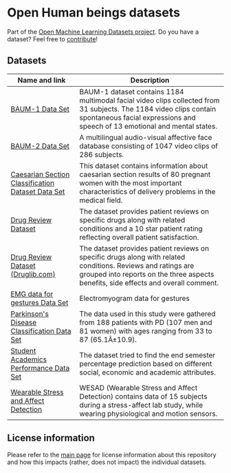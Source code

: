 # Open Human beings datasets
Part of the [Open Machine Learning Datasets project](https://github.com/meetaime/open-machine-learning-datasets/blob/master/README.md). Do you have a dataset? Feel free to [contribute](https://github.com/meetaime/open-machine-learning-datasets/blob/master/README.md)!

## Datasets
| Name and link | Description |
| ---- | ----------- |
| [BAUM-1 Data Set](https://archive.ics.uci.edu/ml/datasets/BAUM-1) | BAUM-1 dataset contains 1184 multimodal facial video clips collected from 31 subjects. The 1184 video clips contain spontaneous facial expressions and speech of 13 emotional and mental states. |
| [BAUM-2 Data Set](https://archive.ics.uci.edu/ml/datasets/BAUM-2) | A multilingual audio-visual affective face database consisting of 1047 video clips of 286 subjects. |
| [Caesarian Section Classification Dataset Data Set](https://archive.ics.uci.edu/ml/datasets/Caesarian+Section+Classification+Dataset) | This dataset contains information about caesarian section results of 80 pregnant women with the most important characteristics of delivery problems in the medical field. |
| [Drug Review Dataset](https://archive.ics.uci.edu/ml/datasets/Drug+Review+Dataset+%28Drugs.com%29) | The dataset provides patient reviews on specific drugs along with related conditions and a 10 star patient rating reflecting overall patient satisfaction. |
| [Drug Review Dataset (Druglib.com)](https://archive.ics.uci.edu/ml/datasets/Drug+Review+Dataset+%28Druglib.com%29) | The dataset provides patient reviews on specific drugs along with related conditions. Reviews and ratings are grouped into reports on the three aspects benefits, side effects and overall comment. |
| [EMG data for gestures Data Set](https://archive.ics.uci.edu/ml/datasets/EMG+data+for+gestures) | Electromyogram data for gestures
| [Parkinson's Disease Classification Data Set](https://archive.ics.uci.edu/ml/datasets/Parkinson%27s+Disease+Classification) | The data used in this study were gathered from 188 patients with PD (107 men and 81 women) with ages ranging from 33 to 87 (65.1Â±10.9). |
| [Student Academics Performance Data Set](https://archive.ics.uci.edu/ml/datasets/Student+Academics+Performance) | The dataset tried to find the end semester percentage prediction based on different social, economic and academic attributes. |
| [Wearable Stress and Affect Detection](https://archive.ics.uci.edu/ml/datasets/WESAD+%28Wearable+Stress+and+Affect+Detection%29) | WESAD (Wearable Stress and Affect Detection) contains data of 15 subjects during a stress-affect lab study, while wearing physiological and motion sensors. |

## License information
Please refer to the [main page](https://github.com/meetaime/open-machine-learning-datasets/blob/master/README.md) for license information about this repository and how this impacts (rather, does not impact) the individual datasets.